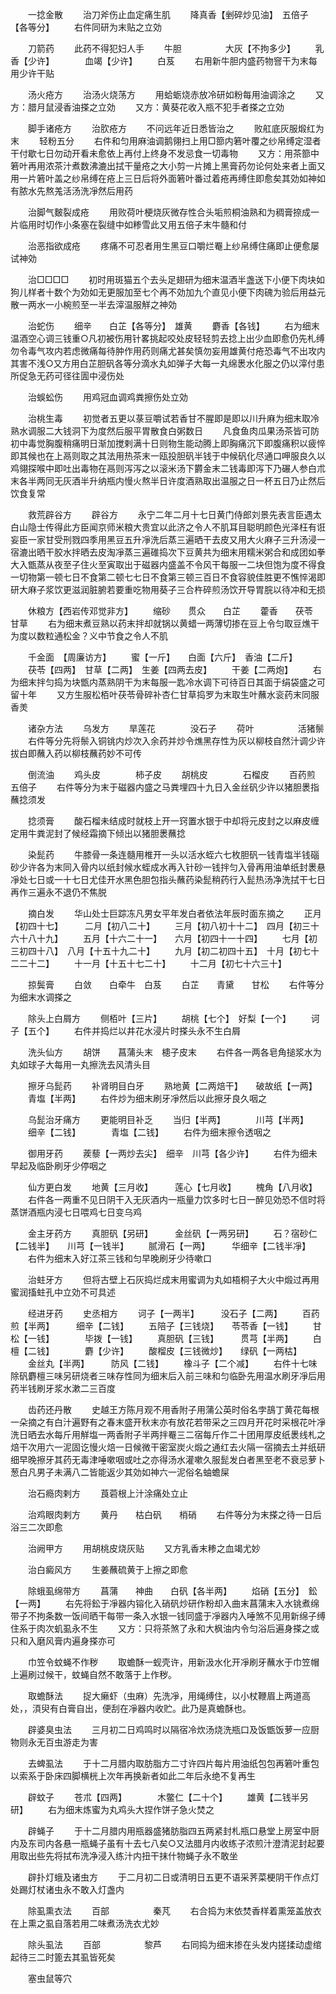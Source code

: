 <!-- { "loadSidebar": true } -->
　　一捻金散
　　治刀斧伤止血定痛生肌
　　降真香【剉碎炒见油】　五倍子【各等分】
　　右件同研为末贴之立効

　　刀箭药
　　此药不得犯妇人手
　　牛胆　　　　　大灰【不拘多少】
　　乳香【少许】　　　　血竭【少许】
　　白芨
　　右用新牛胆内盛药物窨干为末每用少许干贴

　　汤火疮方
　　治汤火烧荡方
　　用蛤蛎烧赤放冷研如粉每用油调涂之
　　又方：腊月鼠浸香油搽之立効
　　又方：黄葵花收入瓶不犯手者搽之立効

　　脚手诸疮方
　　治肷疮方
　　不问远年近日悉皆治之
　　败舡底灰服煅红为末
　　轻粉五分
　　右件和匀用麻油调鹅翎扫上用□篰内箬叶覆之纱帛缚定湿者干付歇七日勿动开看未愈依上再付上终身不发忌食一切毒物
　　又方：用茶篰中箬叶再用浓茶汁煮数沸漉出拭干量疮之大小剪一片摊上黑膏药勿论何处来者上面又用一片箬叶盖之纱帛缚在疮上三日后将外面箬叶番过着疮再缚住即愈矣其効如神如有脓水先熬羗活汤洗凈然后用药

　　治脚气麬裂成疮
　　用败荷叶梗烧灰微存性合头垢煎桐油熟和为稠膏捺成一片临用时切作小条塞在裂缝中如糁雪此又用五倍子末牛髓和付

　　治恶指欲成疮
　　疼痛不可忍者用生黑豆口嚼烂罨上纱帛缚住痛即止便愈屡试神効

　　治□□□□
　　初时用斑猫五个去头足翅研为细末温酒半盏送下小便下肉块如狗儿样者十数个为効如无更服加至七个再不効加九个直见小便下肉磈为验后用益元散一两水一小椀煎至一半去滓温服觧之神効

　　治蛇伤
　　细辛　　白芷【各等分】　雄黄
　　麝香【各钱】
　　右为细末温酒空心调三钱重○凡初被伤用针畧挑起咬处皮轻轻剪去捻上出少血即愈仍先札缚勿令毒气攻内若虑微痛每待肿作用药则痛尤甚矣慎勿妄用雄黄付疮恐毒气不出攻内其害不浅○又方用白芷胆矾各等分滴水丸如弹子大每一丸绵褁水化服之仍以滓付患所促急无药可径往圊中浸伤处

　　治蜈蚣伤
　　用鸡冠血调鸡粪擦伤处立効

　　治桃生毒
　　初觉者五更以菉豆嚼试若香甘不腥即是即以川升麻为细末取冷熟水调服二大钱洞下为度然后服平胃散食白粥数日
　　凡食鱼肉瓜果汤茶皆可防初中毒觉胸腹稍痛明日渐加搅剌满十日则物生能动腾上即胸痛沉下即腹痛积以疲悴即其候也在上鬲则取之其法用热茶末一瓯投胆矾半钱于中候矾化尽通口呷服良久以鸡翎探喉中即吐出毒物在鬲则泻泻之以滚米汤下欝金末二钱毒即泻下乃碾人参白朮末各半两同无灰酒半升纳瓶内慢火熬半日许度酒熟取出温服之日一杯五日乃止然后饮食复常

　　救荒辟谷方
　　辟谷方
　　永宁二年二月十七日黄门侍郎刘景先表言臣遇太白山隐士传得此方臣闻京师米粮大贵宜以此济之令人不肌耳目聪明颜色光泽枉有诳妄臣一家甘受刑戮四季用黑豆五升凈洗后蒸三遍晒干去皮又用大火麻子三升汤浸一宿漉出晒干胶水拌晒去皮淘凈蒸三遍碓捣次下豆黄共为细末用糯米粥合和成团如拳大入甑蒸从夜至子住火至寅取出于磁器内盛盖不令风干每服一二块但饱为度不得食一切物第一顿七日不食第二顿七七日不食第三顿三百日不食容貌佳胜更不憔悴渴即研大麻子浆饮更滋润脏腑若要重吃物用葵子三合杵碎煎汤饮开导胃脘以待冲和无损

　　休粮方【西岩传邓觉非方】
　　缩砂　　贯众　　白芷
　　藿香　　茯苓　　甘草
　　右为细末煮豆熟以药末拌却就锅以黄蜡一两薄切掺在豆上令匀取豆燋干为度以数粒通松金？义中节食之令人不肌

　　千金面　【周廉访方】
　　蜜【一斤】　　白面【六斤】　香油【二斤】
　　茯苓【四两】　甘草【二两】　生姜【四两去皮】
　　干姜【二两炮】
　　右为细末拌匀捣为块甑内蒸熟阴干为末每服一匙冷水调下可待百日其面于绢袋盛之可留十年
　　又方生服松栢叶茯苓骨碎补杏仁甘草捣罗为末取生叶蘸水衮药末同服香羙

　　诸杂方法
　　乌发方
　　旱莲花　　　　没石子
　　荷叶　　　　　活猪鬃
　　右件等分先将鬃入铜铫内炒次入余药并炒令燋黑存性为灰以柳枝自然汁调少许拔白即蘸入药以柳枝蘸药妙不可传

　　倒流油
　　鸡头皮　　　　柿子皮
　　胡桃皮　　　　石榴皮
　　百药煎　　　　五倍子
　　右件等分为末于磁器内盛之马粪埋四十九日入金丝矾少许以猪胆褁指蘸捻须发

　　捻须膏
　　酸石榴未结成时就枝上开一窍置水银于中却将元皮封之以麻皮缠定用牛粪泥封了候经霜摘下倾出以猪胆褁蘸捻

　　染髭药
　　牛膝骨一条连髓用椎开一头以活水蛭六七枚胆矾一钱青塩半钱碯砂少许各为末同入骨内以纸封候水蛭成水再入针砂一钱拌匀入骨再用油单纸封褁悬凈处七日或一十七日尤佳开水黑色胆包指头蘸药染髭稍药行入髭热汤净洗拭干七日再作三遍永不退仍不焦脱

　　摘白发
　　华山处士巨踪冻凡男女平年发白者依法年辰时面东摘之
　　正月【初四十七】　　　二月【初八二十】
　　三月【初八初十十二】　四月【初三十六十八十九】
　　五月【十六二十一】　　六月【初四十一十四】
　　七月【初三初四十八】　八月【十五十九二十】
　　九月【初二初四十五】　十月【初七十二二十二】
　　十一月【十五十七二十】
　　十二月【初七十六三十】

　　掠鬓膏
　　白敛　　白牵牛　白芨
　　白芷　　青黛　　甘松
　　右件等分为细末水调搽之

　　除头上白屑方
　　侧栢叶【三片】
　　胡桃【七个】　好梨【一个】
　　诃子【五个】
　　右件并捣烂以井花水浸片时搽头永不生白屑

　　洗头仙方
　　胡饼　　菖蒲头末　槵子皮末
　　右件各一两各皂角搥浆水为丸如球子大每用一丸擦洗去风清头目

　　擦牙乌髭药
　　补肾明目白牙
　　熟地黄【二两焙干】　　破故纸【一两】
　　青塩【半两】
　　右件炒为细末刷牙凈然后以此擦牙良久咽之

　　乌髭治牙痛方
　　更能明目补乏
　　当归【半两】　　　　川芎【半两】
　　细辛【二钱】　　　　青塩【二钱】
　　右件为细末擦令透咽之

　　御用牙药
　　蒺藜【一两炒去尖】　细辛　川芎【各少许】
　　右件为细未早起及临卧刷牙少停咽之

　　仙方更白发
　　地黄【三月收】　　　莲心【七月收】
　　槐角【八月收】
　　右件各一两重不见日阴干入无灰酒内一瓶量力饮多时七日一醉见効恐不信时将蒸饼酒瓶内浸七日喂鸡七日变乌鸡

　　金主牙药方
　　真胆矾【另研】　　　金丝矾【一两另研】
　　石？宿砂仁【二钱半】　　川芎【一钱半】
　　腻滑石【一两】　　　华细辛【二钱半凈】
　　右件为细末入好江茶三钱和匀早晚刷牙少待嗽口

　　治蛀牙方
　　但将古壁上石灰捣烂成末用蜜调为丸如梧桐子大火中煅过再用蜜润搐蛀孔中立効不可具述

　　经进牙药
　　史丞相方
　　诃子【一两半】　　　没石子【二两】
　　百药煎【半两】　　　细辛【二钱】
　　五陪子【三钱烧】　　苓苓香【一钱】
　　甘松【一钱】　　　　毕拨【一钱】
　　真胆矾【三钱】　　　贯芎【半两】
　　白檀【二钱】　　　　麝【少许】
　　酸榴皮【三钱微炒】　　绿矾【一两枯】
　　金丝丸【半两】　　　防风【二钱】
　　橡斗子【二个减】
　　右件十七味除矾麝檀三味另研烧者三味存性同为细末后入前三味和匀临卧先用温水刷牙凈后用药半钱刷牙浆水漱二三百度

　　齿药还丹散
　　史越王方陈月观不用香附子用蒲公英时俗名孛鴶丁黄花每根一朵摘之有白汁遍野有之春末盛开秋末亦有放花若带采之三四月开花时采根花叶凈洗日晒去水每斤用觧塩一两香附子半两拌罨三二宿每斤作二十团用厚皮纸褁线札之焙干次用六一泥固讫慢火焙一日候微干密室炭火煅之通红去火隔一宿摘去土并纸研细早晚擦牙其药无毒津唾嗽咽或吐之亦得汤水灌嗽久服髭发白者黑至老不衰忌萝卜葱白凡男子未满八二皆能返少其効如神六一泥俗名蚰蟾屎

　　治石瘾肉剌方
　　莨菪根上汁涂痛处立止

　　治鸡眼肉剌方
　　黄丹　　枯白矾　　梢硝
　　右件等分为末搽之待一日后浴三二次即愈

　　治阙甲方
　　用胡桃皮烧灰贴
　　又方乳香末糁之血竭尤妙

　　治白癜风方
　　生姜蘸硫黄于上擦之即愈

　　除蛾虱绵带方
　　菖蒲　　神曲　　白矾【各半两】
　　焰硝【五分】　鈆【一两】
　　右先将鈆于凈器内镕化入硝矾炒研作粉却入曲末菖蒲末入水铫煮绵带子不拘条数一饭间晒干每带一条入水银一钱同盛于凈器内入唾煞不见用新绵子缚住系于肉次虮虱永不生
　　又方：只将茶煞了永和大枫油内令匀浴后遍身搽之或只和入磨风膏内遍身搽亦可

　　巾笠令蚊蝇不作秽
　　取蟾酥一蚬壳许，用新汲水化开凈刷牙蘸水于巾笠帽上遍刷过候干，蚊蝇自然不敢落于上作秽。

　　取蟾酥法
　　捉大癞虾（虫麻）先洗凈，用绳缚住，以小杖鞭眉上两道高处，，湏臾有白膏自出，便刮在凈器内收贮。此乃是真蟾酥也。

　　辟婆臭虫法
　　三月初二日鸡鸣时以隔宿冷炊汤烧洗瓶口及饭甑饭萝一应厨物则永无百虫游走为害

　　去蜱虱法
　　于十二月腊内取肪脂方二寸许四片每片用油纸包包再箬叶重包以索系于卧床四脚横桄上次年再换新者如此二年后永绝不复再生

　　辟蚊子
　　苍朮【四两】　　　　木鳖仁【二十个】
　　雄黄【二钱半另研】
　　右为细末炼蜜为丸鸡头大捏作饼子急火焚之

　　辟蝇子
　　于十二月腊内用瓶器盛猪肪脂四五两紧封札瓶口悬堂上房室中厨内及东司内各悬一瓶蝇子虽有十去七八矣○又法腊月内收练子浓煎汁澄清泥封起要用取出些先将拭布洗净浸入练汁内扭干抹什物蝇子永不敢坐

　　辟扑灯蛾及诸虫方
　　于二月初二日或清明日五更不语采荠菜梗阴干作点灯处踢灯杖诸虫永不敢入灯盏内

　　除虱熏衣法
　　百部　　　　　秦芃
　　右合捣为末依焚香样着熏笼盖放衣在上熏之虱自落若用二味煮汤洗衣尤妙

　　除头虱法
　　百部　　　　　黎芦
　　右同捣为细末掺在头发内搓揉动虚绾起待三二时篦去其虱皆死矣

　　塞虫鼠等穴
